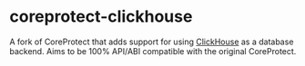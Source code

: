 # coreprotect-clickhouse

A fork of CoreProtect that adds support for using [ClickHouse](https://clickhouse.com/) as a database backend.
Aims to be 100% API/ABI compatible with the original CoreProtect.
